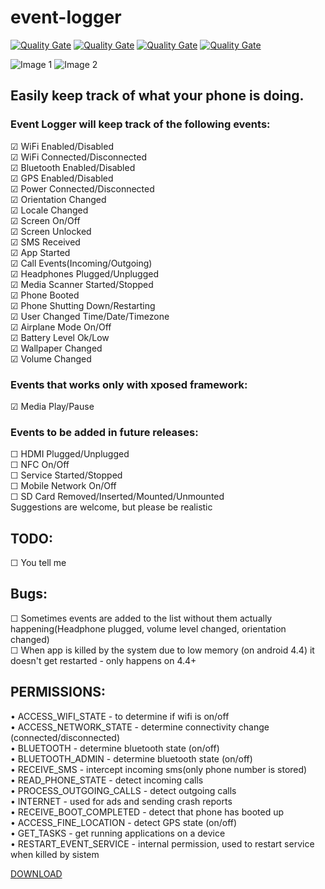 # event-logger  

[![Quality Gate](http://skynetsoftware.org:9000/api/badges/gate?key=event-logger)](http://skynetsoftware.org:9000/dashboard/index/event-logger)
[![Quality Gate](http://skynetsoftware.org:9000/api/badges/measure?key=event-logger&metric=ncloc)](http://skynetsoftware.org:9000/dashboard/index/event-logger)
[![Quality Gate](http://skynetsoftware.org:9000/api/badges/measure?key=event-logger&metric=vulnerabilities)](http://skynetsoftware.org:9000/dashboard/index/event-logger)
[![Quality Gate](http://skynetsoftware.org:9000/api/badges/measure?key=event-logger&metric=bugs)](http://skynetsoftware.org:9000/dashboard/index/event-logger)

![Image 1](https://raw.githubusercontent.com/pedja1/event-logger/master/_market/device-2014-04-18-224223_nexus4_angle1.png "Image 1")
![Image 2](https://raw.githubusercontent.com/pedja1/event-logger/master/_market/device-2014-04-18-224223_nexus4_portrait.png "Image 2")


## Easily keep track of what your phone is doing.

### Event Logger will keep track of the following events:

☑ WiFi Enabled/Disabled  
☑ WiFi Connected/Disconnected  
☑ Bluetooth Enabled/Disabled  
☑ GPS Enabled/Disabled  
☑ Power Connected/Disconnected  
☑ Orientation Changed  
☑ Locale Changed  
☑ Screen On/Off  
☑ Screen Unlocked  
☑ SMS Received  
☑ App Started  
☑ Call Events(Incoming/Outgoing)  
☑ Headphones Plugged/Unplugged  
☑ Media Scanner Started/Stopped  
☑ Phone Booted  
☑ Phone Shutting Down/Restarting  
☑ User Changed Time/Date/Timezone  
☑ Airplane Mode On/Off  
☑ Battery Level Ok/Low  
☑ Wallpaper Changed  
☑ Volume Changed  

### Events that works only with xposed framework:
☑ Media Play/Pause  

### Events to be added in future releases:

☐ HDMI Plugged/Unplugged  
☐ NFC On/Off  
☐ Service Started/Stopped  
☐ Mobile Network On/Off  
☐ SD Card Removed/Inserted/Mounted/Unmounted  
Suggestions are welcome, but please be realistic  

## TODO:
☐ You tell me  

## Bugs:
☐ Sometimes events are added to the list without them actually happening(Headphone plugged, volume level changed, orientation changed)  
☐ When app is killed by the system due to low memory (on android 4.4) it doesn't get restarted - only happens on 4.4+  

## PERMISSIONS:
• ACCESS_WIFI_STATE - to determine if wifi is on/off  
• ACCESS_NETWORK_STATE - determine connectivity change (connected/disconnected)  
• BLUETOOTH - determine bluetooth state (on/off)  
• BLUETOOTH_ADMIN - determine bluetooth state (on/off)  
• RECEIVE_SMS - intercept incoming sms(only phone number is stored)  
• READ_PHONE_STATE - detect incoming calls  
• PROCESS_OUTGOING_CALLS - detect outgoing calls  
• INTERNET - used for ads and sending crash reports  
• RECEIVE_BOOT_COMPLETED - detect that phone has booted up  
• ACCESS_FINE_LOCATION - detect GPS state (on/off)  
• GET_TASKS - get running applications on a device  
• RESTART_EVENT_SERVICE - internal permission, used to restart service when killed by sistem  

[DOWNLOAD](http://play.google.com/store/apps/details?id=rs.pedjaapps.eventlogger)
